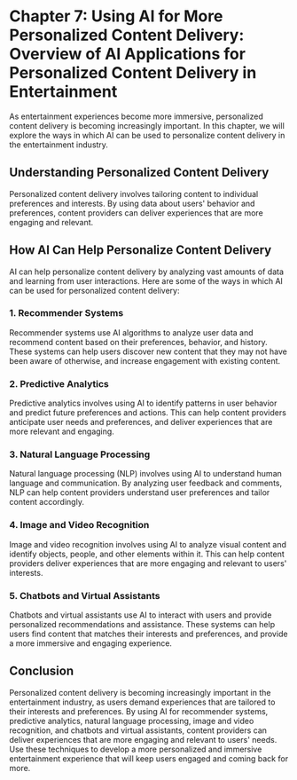 Chapter 7: Using AI for More Personalized Content Delivery: Overview of AI Applications for Personalized Content Delivery in Entertainment
==========================================================================================================================================

As entertainment experiences become more immersive, personalized content delivery is becoming increasingly important. In this chapter, we will explore the ways in which AI can be used to personalize content delivery in the entertainment industry.

Understanding Personalized Content Delivery
-------------------------------------------

Personalized content delivery involves tailoring content to individual preferences and interests. By using data about users' behavior and preferences, content providers can deliver experiences that are more engaging and relevant.

How AI Can Help Personalize Content Delivery
--------------------------------------------

AI can help personalize content delivery by analyzing vast amounts of data and learning from user interactions. Here are some of the ways in which AI can be used for personalized content delivery:

### 1. Recommender Systems

Recommender systems use AI algorithms to analyze user data and recommend content based on their preferences, behavior, and history. These systems can help users discover new content that they may not have been aware of otherwise, and increase engagement with existing content.

### 2. Predictive Analytics

Predictive analytics involves using AI to identify patterns in user behavior and predict future preferences and actions. This can help content providers anticipate user needs and preferences, and deliver experiences that are more relevant and engaging.

### 3. Natural Language Processing

Natural language processing (NLP) involves using AI to understand human language and communication. By analyzing user feedback and comments, NLP can help content providers understand user preferences and tailor content accordingly.

### 4. Image and Video Recognition

Image and video recognition involves using AI to analyze visual content and identify objects, people, and other elements within it. This can help content providers deliver experiences that are more engaging and relevant to users' interests.

### 5. Chatbots and Virtual Assistants

Chatbots and virtual assistants use AI to interact with users and provide personalized recommendations and assistance. These systems can help users find content that matches their interests and preferences, and provide a more immersive and engaging experience.

Conclusion
----------

Personalized content delivery is becoming increasingly important in the entertainment industry, as users demand experiences that are tailored to their interests and preferences. By using AI for recommender systems, predictive analytics, natural language processing, image and video recognition, and chatbots and virtual assistants, content providers can deliver experiences that are more engaging and relevant to users' needs. Use these techniques to develop a more personalized and immersive entertainment experience that will keep users engaged and coming back for more.
